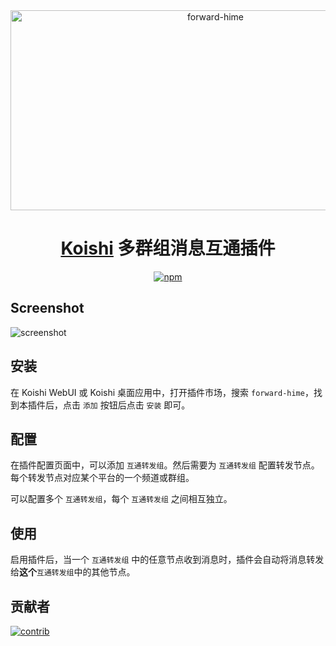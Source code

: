 <div align="center">
<img src="https://socialify.git.ci/Nigh/forward-hime/image?description=1&logo=https%3A%2F%2Fraw.githubusercontent.com%2FNigh%2Fforward-hime%2Fmain%2Fassets%2Flogo.png&name=1&pattern=Plus&theme=Auto" alt="forward-hime" width="640" height="320" />

# [Koishi](https://koishi.chat) 多群组消息互通插件

[![npm](https://img.shields.io/npm/v/koishi-plugin-forward-hime?style=flat-square)](https://www.npmjs.com/package/koishi-plugin-forward-hime)

</div>

## Screenshot
![screenshot](https://github.com/Nigh/forward-hime/assets/1407471/796b4f1c-c828-438c-85e9-71379c6c7e21)


## 安装

在 Koishi WebUI 或 Koishi 桌面应用中，打开插件市场，搜索 `forward-hime`，找到本插件后，点击 `添加` 按钮后点击 `安装` 即可。

## 配置

在插件配置页面中，可以添加 `互通转发组`。然后需要为 `互通转发组` 配置转发节点。每个转发节点对应某个平台的一个频道或群组。

可以配置多个 `互通转发组`，每个 `互通转发组` 之间相互独立。

## 使用

启用插件后，当一个 `互通转发组` 中的任意节点收到消息时，插件会自动将消息转发给**这个**`互通转发组`中的其他节点。

## 贡献者

[![contrib](https://contrib.rocks/image?repo=Nigh/forward-hime)](https://github.com/Nigh/forward-hime/graphs/contributors)
